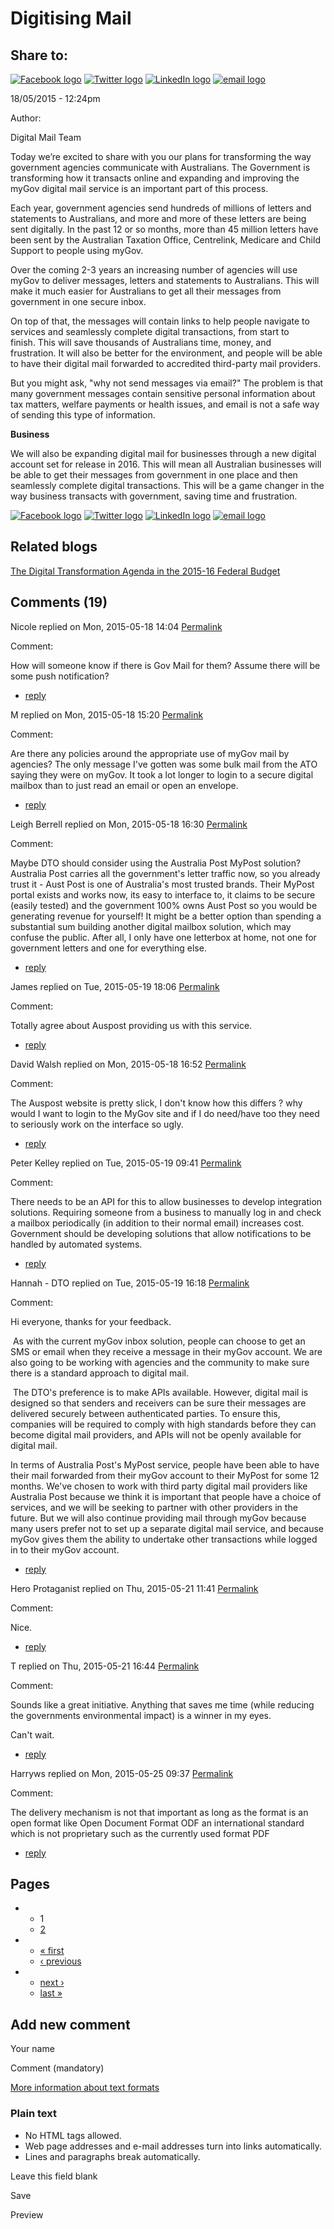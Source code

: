 Digitising Mail
===============

Share to:
---------

[![Facebook logo](https://www.dto.gov.au/profiles/govcms/modules/features/govcms_share_links/images/facebook.png)](http://www.facebook.com/sharer.php?u=https%3A//www.dto.gov.au/blog/digitising-mail&t=Digitising%20Mail "Share on Facebook") [![Twitter logo](https://www.dto.gov.au/profiles/govcms/modules/features/govcms_share_links/images/twitter.png)](http://twitter.com/share?url=https%3A//www.dto.gov.au/blog/digitising-mail&text=Digitising%20Mail "Share this on Twitter") [![LinkedIn logo](https://www.dto.gov.au/profiles/govcms/modules/features/govcms_share_links/images/linkedin.png)](http://www.linkedin.com/shareArticle?mini=true&url=https%3A//www.dto.gov.au/blog/digitising-mail&title=Digitising%20Mail&summary=Today%20we%E2%80%99re%20excited%20to%20share%20with%20you%20our%20plans%20for%20transforming%20the%20way%20government%20agencies%20communicate%20with%20Australians.%26nbsp%3BThe%20Government%20is%20transforming%20how%20it%20transacts%20online%20and%20expanding%20and%20improving%20the%20myGov%20digital%20mail%20service%20is%20an%20important%20part%20of%20this%20process.&source=Digital%20Transformation%20Office "Publish this post to LinkedIn") [![email logo](https://www.dto.gov.au/profiles/govcms/modules/features/govcms_share_links/images/email.png)](mailto:?subject=Digitising%20Mail&body=https%3A//www.dto.gov.au/blog/digitising-mail "Share via email")

18/05/2015 - 12:24pm

Author: 

Digital Mail Team

Today we’re excited to share with you our plans for transforming the way government agencies communicate with Australians. The Government is transforming how it transacts online and expanding and improving the myGov digital mail service is an important part of this process.

Each year, government agencies send hundreds of millions of letters and statements to Australians, and more and more of these letters are being sent digitally. In the past 12 or so months, more than 45 million letters have been sent by the Australian Taxation Office, Centrelink, Medicare and Child Support to people using myGov.

Over the coming 2-3 years an increasing number of agencies will use myGov to deliver messages, letters and statements to Australians. This will make it much easier for Australians to get all their messages from government in one secure inbox.

On top of that, the messages will contain links to help people navigate to services and seamlessly complete digital transactions, from start to finish. This will save thousands of Australians time, money, and frustration. It will also be better for the environment, and people will be able to have their digital mail forwarded to accredited third-party mail providers.

But you might ask, "why not send messages via email?" The problem is that many government messages contain sensitive personal information about tax matters, welfare payments or health issues, and email is not a safe way of sending this type of information.

**Business**

We will also be expanding digital mail for businesses through a new digital account set for release in 2016. This will mean all Australian businesses will be able to get their messages from government in one place and then seamlessly complete digital transactions. This will be a game changer in the way business transacts with government, saving time and frustration.

[![Facebook logo](https://www.dto.gov.au/profiles/govcms/modules/features/govcms_share_links/images/facebook.png)](http://www.facebook.com/sharer.php?u=https%3A//www.dto.gov.au/blog/digitising-mail&t=Digitising%20Mail "Share on Facebook") [![Twitter logo](https://www.dto.gov.au/profiles/govcms/modules/features/govcms_share_links/images/twitter.png)](http://twitter.com/share?url=https%3A//www.dto.gov.au/blog/digitising-mail&text=Digitising%20Mail "Share this on Twitter") [![LinkedIn logo](https://www.dto.gov.au/profiles/govcms/modules/features/govcms_share_links/images/linkedin.png)](http://www.linkedin.com/shareArticle?mini=true&url=https%3A//www.dto.gov.au/blog/digitising-mail&title=Digitising%20Mail&summary=Today%20we%E2%80%99re%20excited%20to%20share%20with%20you%20our%20plans%20for%20transforming%20the%20way%20government%20agencies%20communicate%20with%20Australians.%26nbsp%3BThe%20Government%20is%20transforming%20how%20it%20transacts%20online%20and%20expanding%20and%20improving%20the%20myGov%20digital%20mail%20service%20is%20an%20important%20part%20of%20this%20process.&source=Digital%20Transformation%20Office "Publish this post to LinkedIn") [![email logo](https://www.dto.gov.au/profiles/govcms/modules/features/govcms_share_links/images/email.png)](mailto:?subject=Digitising%20Mail&body=https%3A//www.dto.gov.au/blog/digitising-mail "Share via email")

Related blogs
-------------

[The Digital Transformation Agenda in the 2015-16 Federal Budget](the_digital_transformation_agenda_in_the_2015_16_federal_budget.md)

Comments (19)
-------------

Nicole replied on Mon, 2015-05-18 14:04 [Permalink](../comment/156.html#comment-156)

Comment: 

How will someone know if there is Gov Mail for them? Assume there will be some push notification?

-   [reply](https://www.dto.gov.au/comment/reply/741/156)

M replied on Mon, 2015-05-18 15:20 [Permalink](../comment/161.html#comment-161)

Comment: 

Are there any policies around the appropriate use of myGov mail by agencies? The only message I've gotten was some bulk mail from the ATO saying they were on myGov. It took a lot longer to login to a secure digital mailbox than to just read an email or open an envelope.

-   [reply](https://www.dto.gov.au/comment/reply/741/161)

Leigh Berrell replied on Mon, 2015-05-18 16:30 [Permalink](../comment/171.html#comment-171)

Comment: 

Maybe DTO should consider using the Australia Post MyPost solution? Australia Post carries all the government's letter traffic now, so you already trust it - Aust Post is one of Australia's most trusted brands. Their MyPost portal exists and works now, its easy to interface to, it claims to be secure (easily tested) and the government 100% owns Aust Post so you would be generating revenue for yourself! It might be a better option than spending a substantial sum building another digital mailbox solution, which may confuse the public. After all, I only have one letterbox at home, not one for government letters and one for everything else.

-   [reply](https://www.dto.gov.au/comment/reply/741/171)

James replied on Tue, 2015-05-19 18:06 [Permalink](../comment/introducing_the_digital_transformation_office.md#comment-206)

Comment: 

Totally agree about Auspost providing us with this service.

-   [reply](https://www.dto.gov.au/comment/reply/741/206)

David Walsh replied on Mon, 2015-05-18 16:52 [Permalink](../comment/176.html#comment-176)

Comment: 

The Auspost website is pretty slick, I don't know how this differs ? why would I want to login to the MyGov site and if I do need/have too they need to seriously work on the interface so ugly.

-   [reply](https://www.dto.gov.au/comment/reply/741/176)

Peter Kelley replied on Tue, 2015-05-19 09:41 [Permalink](../comment/181.html#comment-181)

Comment: 

There needs to be an API for this to allow businesses to develop integration solutions. Requiring someone from a business to manually log in and check a mailbox periodically (in addition to their normal email) increases cost. Government should be developing solutions that allow notifications to be handled by automated systems.

-   [reply](https://www.dto.gov.au/comment/reply/741/181)

Hannah - DTO replied on Tue, 2015-05-19 16:18 [Permalink](../comment/191.html#comment-191)

Comment: 

Hi everyone, thanks for your feedback.

 As with the current myGov inbox solution, people can choose to get an SMS or email when they receive a message in their myGov account. We are also going to be working with agencies and the community to make sure there is a standard approach to digital mail.

 The DTO's preference is to make APIs available. However, digital mail is designed so that senders and receivers can be sure their messages are delivered securely between authenticated parties. To ensure this, companies will be required to comply with high standards before they can become digital mail providers, and APIs will not be openly available for digital mail.

In terms of Australia Post's MyPost service, people have been able to have their mail forwarded from their myGov account to their MyPost for some 12 months. We've chosen to work with third party digital mail providers like Australia Post because we think it is important that people have a choice of services, and we will be seeking to partner with other providers in the future. But we will also continue providing mail through myGov because many users prefer not to set up a separate digital mail service, and because myGov gives them the ability to undertake other transactions while logged in to their myGov account.

-   [reply](https://www.dto.gov.au/comment/reply/741/191)

Hero Protaganist replied on Thu, 2015-05-21 11:41 [Permalink](../comment/236.html#comment-236)

Comment: 

Nice.

-   [reply](https://www.dto.gov.au/comment/reply/741/236)

T replied on Thu, 2015-05-21 16:44 [Permalink](../comment/246.html#comment-246)

Comment: 

Sounds like a great initiative. Anything that saves me time (while reducing the governments environmental impact) is a winner in my eyes.

Can't wait.

-   [reply](https://www.dto.gov.au/comment/reply/741/246)

Harryws replied on Mon, 2015-05-25 09:37 [Permalink](../comment/271.html#comment-271)

Comment: 

The delivery mechanism is not that important as long as the format is an open format like Open Document Format ODF an international standard which is not proprietary such as the currently used format PDF

-   [reply](https://www.dto.gov.au/comment/reply/741/271)

Pages
-----

-   -   1
    -   [2](../blog/digitising-mail%3Fpage=1.html "Go to page 2")
-   -   [« first](digitising_mail.md "Go to first page")
    -   [‹ previous](digitising_mail.md "Go to previous page")
-   -   [next ›](../blog/digitising-mail%3Fpage=1.html "Go to next page")
    -   [last »](../blog/digitising-mail%3Fpage=1.html "Go to last page")

Add new comment
---------------

Your name

Comment (mandatory)

[More information about text formats](../filter/tips.html)

### Plain text

-   No HTML tags allowed.
-   Web page addresses and e-mail addresses turn into links automatically.
-   Lines and paragraphs break automatically.

Leave this field blank

Save

Preview


